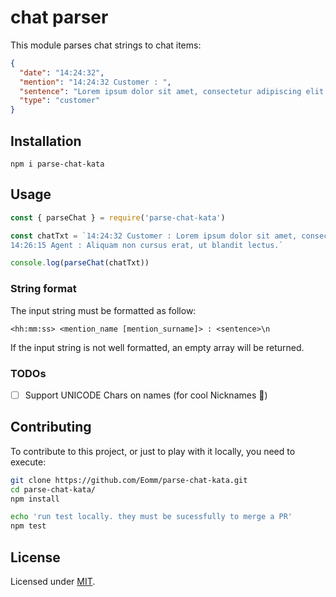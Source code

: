 # chat parser

This module parses chat strings to chat items:

```json
{
  "date": "14:24:32",
  "mention": "14:24:32 Customer : ",
  "sentence": "Lorem ipsum dolor sit amet, consectetur adipiscing elit.",
  "type": "customer"
}
```

## Installation

```
npm i parse-chat-kata
```

## Usage

```js
const { parseChat } = require('parse-chat-kata')

const chatTxt = `14:24:32 Customer : Lorem ipsum dolor sit amet, consectetur adipiscing elit.
14:26:15 Agent : Aliquam non cursus erat, ut blandit lectus.`

console.log(parseChat(chatTxt))
```

### String format

The input string must be formatted as follow:

```
<hh:mm:ss> <mention_name [mention_surname]> : <sentence>\n
```

If the input string is not well formatted, an empty array will be returned.

### TODOs

- [ ] Support UNICODE Chars on names (for cool Nicknames 🤖)

## Contributing

To contribute to this project, or just to play with it locally, you need to execute:

```sh
git clone https://github.com/Eomm/parse-chat-kata.git
cd parse-chat-kata/
npm install

echo 'run test locally. they must be sucessfully to merge a PR'
npm test
```

## License

Licensed under [MIT](./LICENSE).
